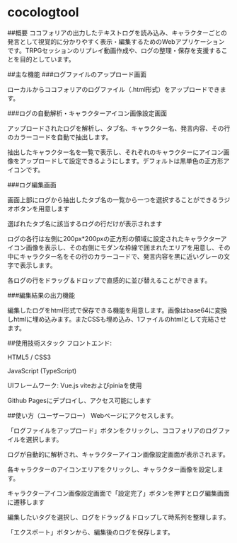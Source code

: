 # cocologtool

##概要
ココフォリアの出力したテキストログを読み込み、キャラクターごとの発言として視覚的に分かりやすく表示・編集するためのWebアプリケーションです。TRPGセッションのリプレイ動画作成や、ログの整理・保存を支援することを目的としています。

##主な機能
###ログファイルのアップロード画面

ローカルからココフォリアのログファイル（.html形式）をアップロードできます。

###ログの自動解析・キャラクターアイコン画像設定画面

アップロードされたログを解析し、タブ名、キャラクター名、発言内容、その行のカラーコードを自動で抽出します。

抽出したキャラクター名を一覧で表示し、それぞれのキャラクターにアイコン画像をアップロードして設定できるようにします。デフォルトは黒単色の正方形アイコンです。

###ログ編集画面

画面上部にログから抽出したタブ名の一覧から一つを選択することができるラジオボタンを用意します

選ばれたタブ名に該当するログの行だけが表示されます

ログの各行は左側に200px*200pxの正方形の領域に設定されたキャラクターアイコン画像を表示し、その右側にモダンな枠線で囲まれたエリアを用意し、その中にキャラクター名をその行のカラーコードで、発言内容を黒に近いグレーの文字で表示します。

各ログの行をドラッグ＆ドロップで直感的に並び替えることができます。

###編集結果の出力機能

編集したログをhtml形式で保存できる機能を用意します。画像はbase64に変換しhtmlに埋め込みます。またCSSも埋め込み、1ファイルのhtmlとして完結させます。

##使用技術スタック
フロントエンド:

HTML5 / CSS3

JavaScript (TypeScript)

UIフレームワーク: Vue.js viteおよびpiniaを使用

Github Pagesにデプロイし、アクセス可能にします

##使い方（ユーザーフロー）
Webページにアクセスします。

「ログファイルをアップロード」ボタンをクリックし、ココフォリアのログファイルを選択します。

ログが自動的に解析され、キャラクターアイコン画像設定画面が表示されます。

各キャラクターのアイコンエリアをクリックし、キャラクター画像を設定します。

キャラクターアイコン画像設定画面で「設定完了」ボタンを押すとログ編集画面に遷移します

編集したいタグを選択し、ログをドラッグ＆ドロップして時系列を整理します。

「エクスポート」ボタンから、編集後のログを保存します。

